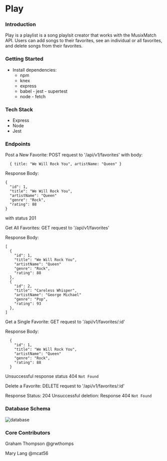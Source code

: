 # Play

### Introduction
  Play is a playlist is a song playlsit creator that works with the MusixMatch API. 
  Users can add songs to their favorites, see an individual or all favorites, and 
  delete songs from their favorites.
  
### Getting Started
  * Install dependencies: 
    - npm
    - knex
    - express
    - babel - jest - supertest
    - node - fetch

### Tech Stack
  * Express
  * Node
  * Jest
  
### Endpoints

Post a New Favorite: 
POST request to '/api/v1/favorites'
with body: 
``` 
  { title: "We Will Rock You", artistName: "Queen" }
```

Response Body: 
```
{
  "id": 1,
  "title": "We Will Rock You",
  "artistName": "Queen"
  "genre": "Rock",
  "rating": 88
}
```
with status 201



Get All Favorites:
GET request to '/api/v1/favorites'

Response Body:
```
[
  {
    "id": 1,
    "title": "We Will Rock You",
    "artistName": "Queen"
    "genre": "Rock",
    "rating": 88
  },
  {
    "id": 2,
    "title": "Careless Whisper",
    "artistName": "George Michael"
    "genre": "Pop",
    "rating": 93
  },
]
```


Get a Single Favorite:
GET request to '/api/v1/favorites/:id'

Response Body: 
```
  {
    "id": 1,
    "title": "We Will Rock You",
    "artistName": "Queen"
    "genre": "Rock",
    "rating": 88
  }
```
Unsuccessful response status 404 `Not Found`


Delete a Favorite: 
DELETE request to '/api/v1/favorites/:id'

Response Status: 204
Unsuccessful deletion: Response 404 `Not Found`


### Database Schema

![database](https://i.imgur.com/Mtat975.png)

### Core Contributors

Graham Thompson @grwthomps

Mary Lang @mcat56

